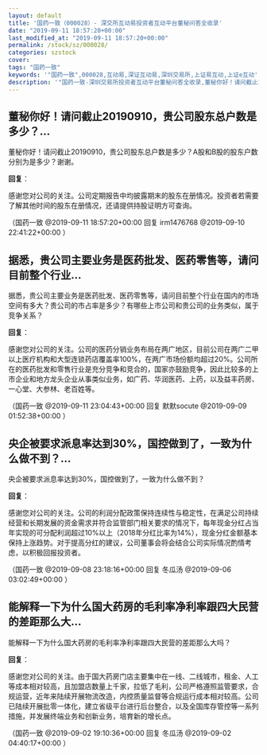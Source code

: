```yaml
---
layout: default
title: '国药一致（000028）- 深交所互动易投资者互动平台董秘问答全收录'
date: "2019-09-11 18:57:20+00:00"
last_modified_at: "2019-09-11 18:57:20+00:00"
permalink: /stock/sz/000028/
categories: szstock
cover: 
tags: "国药一致"
keywords: '"国药一致",000028,互动易,深证互动易,深圳交易所,上证易互动,上证e互动'
description: '"国药一致-深圳交易所投资者互动平台董秘问答全收录,董秘你好！请问截止20190910，贵公司股东总户数是多少？A股和B股的股东户数分别为是多少？谢谢。"'
---
```


## 董秘你好！请问截止20190910，贵公司股东总户数是多少？...

董秘你好！请问截止20190910，贵公司股东总户数是多少？A股和B股的股东户数分别为是多少？谢谢。

**回复**：

感谢您对公司的关注。公司定期报告中均披露期末的股东在册情况。投资者若需要了解其他时间的股东在册情况，还请提供持股证明方可查询。 

（国药一致  @2019-09-11 18:57:20+00:00 回复 irm1476768  @2019-09-10 22:41:22+00:00 ）

## 据悉，贵公司主要业务是医药批发、医药零售等，请问目前整个行业...

据悉，贵公司主要业务是医药批发、医药零售等，请问目前整个行业在国内的市场空间有多大？贵公司的市占率是多少？有哪些上市公司和贵公司的业务类似，属于竞争关系？

**回复**：

感谢您对公司的关注。公司的医药分销业务布局在两广地区，目前公司在两广二甲以上医疗机构和大型连锁药店覆盖率100%，在两广市场份额均超过20%。公司所在的医药批发和零售行业是充分竞争和竞合的，国家亦鼓励竞争，因此比较多的上市企业和地方龙头企业从事类似业务，如广药、华润医药、上药，以及益丰药房、一心堂、大参林、老百姓等。 

（国药一致  @2019-09-11 23:04:43+00:00 回复 默默socute  @2019-09-09 01:52:38+00:00 ）

## 央企被要求派息率达到30%，国控做到了，一致为什么做不到？...

央企被要求派息率达到30%，国控做到了，一致为什么做不到？

**回复**：

感谢您对公司的关注。公司的利润分配政策保持连续性与稳定性，在满足公司持续经营和长期发展的资金需求并符合监管部门相关要求的情况下，每年现金分红占当年实现的可分配利润超过10%以上（2018年分红比率为14%），现金分红金额基本保持上涨趋势。对于提高分红的建议，公司董事会将会结合公司实际情况酌情考虑，以积极回报投资者。 

（国药一致  @2019-09-08 23:18:16+00:00 回复 冬瓜汤  @2019-09-06 03:02:49+00:00 ）

## 能解释一下为什么国大药房的毛利率净利率跟四大民营的差距那么大...

能解释一下为什么国大药房的毛利率净利率跟四大民营的差距那么大吗？

**回复**：

感谢您对公司的关注。由于国大药房门店主要集中在一线、二线城市，租金、人工等成本相对较高，且加盟店数量上千家，拉低了毛利，公司严格遵照监管要求，合规运营，近年来陆续开展物流改造，内控质量监督等合规运行成本相对较高。公司已陆续开展批零一体化，建立省级平台进行后台整合，以及全国库存管控等一系列措施，并发展终端业务和创新业务，培育新的增长点。 

（国药一致  @2019-09-02 19:10:36+00:00 回复 冬瓜汤  @2019-09-02 04:40:17+00:00 ）

